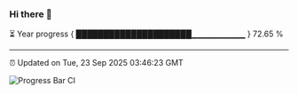 ### Hi there 👋

⏳ Year progress { █████████████████████▁▁▁▁▁▁▁▁▁ } 72.65 %

---

⏰ Updated on Tue, 23 Sep 2025 03:46:23 GMT

![Progress Bar CI](https://github.com/IshwaranRudhara/GIT-ACTION/workflows/Progress%20Bar%20CI/badge.svg)
